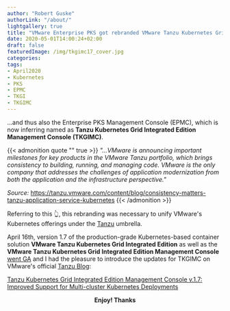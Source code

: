 ```yaml
---
author: "Robert Guske"
authorLink: "/about/"
lightgallery: true
title: "VMware Enterprise PKS got rebranded VMware Tanzu Kubernetes Grid Integrated Edition"
date: 2020-05-01T14:00:24+02:00
draft: false
featuredImage: /img/tkgimc17_cover.jpg
categories:
tags:
- April2020
- Kubernetes
- PKS
- EPMC
- TKGI
- TKGIMC
---
```


...and thus also the Enterprise PKS Management Console (EPMC), which is now inferring named as **Tanzu Kubernetes Grid Integrated Edition Management Console (TKGIMC)**.

{{< admonition quote "" true >}}
*"...VMware is announcing important milestones for key products in the VMware Tanzu portfolio, which brings consistency to building, running, and managing code. VMware is the only company that addresses the challenges of application modernization from both the application and the infrastructure perspective."*

*Source:* https://tanzu.vmware.com/content/blog/consistency-matters-tanzu-application-service-kubernetes
{{< /admonition >}}

Referring to this :point_up_2:, this rebranding was necessary to unify VMware's Kubernetes offerings under the <a href="https://tanzu.vmware.com/tanzu" target="_blank">Tanzu</a> umbrella.

April 16th, version 1.7 of the production-grade Kubernetes-based container solution **VMware Tanzu Kubernetes Grid Integrated Edition** as well as the **VMware Tanzu Kubernetes Grid Integrated Edition Management Console** <a href="https://docs.vmware.com/en/VMware-Enterprise-PKS/1.7/rn/VMware-Enterprise-PKS-17-Release-Notes.html" target="_blank">went GA</a> and I had the pleasure to introduce the updates for TKGIMC on VMware's official <a href="https://tanzu.vmware.com/blog" target="_blank">Tanzu Blog</a>:

<a href="https://tanzu.vmware.com/content/blog/tanzu-kubernetes-grid-integrated-edition-management-console-v-1-7-improved-support-for-multi-cluster-kubernetes-deployments" target="_blank">Tanzu Kubernetes Grid Integrated Edition Management Console v.1.7: Improved Support for Multi-cluster Kubernetes Deployments</a>

**<center>Enjoy! Thanks</center>**